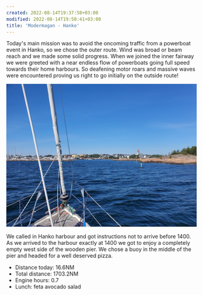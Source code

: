 ```yaml
---
created: 2022-08-14T19:37:58+03:00
modified: 2022-08-14T19:50:41+03:00
title: 'Modermagan - Hanko'
---
```


Today's main mission was to avoid the oncoming traffic from a powerboat event in Hanko, so we chose the outer route. Wind was broad or beam reach and we made some solid progress. When we joined the inner fairway we were greeted with a near endless flow of powerboats going full speed towards their home harbours. So deafening motor roars and massive waves were encountered proving us right to go initially on the outside route!

![Image](../2022/4fe128eddc6f96d1e65014070f749e5c.jpg) 

We called in Hanko harbour and got instructions not to arrive before 1400. As we arrived to the harbour exactly at 1400 we got to enjoy a completely empty west side of the wooden pier. We chose a buoy in the middle of the pier and headed for a well deserved pizza.

* Distance today: 16.6NM
* Total distance: 1703.2NM
* Engine hours: 0.7
* Lunch: feta avocado salad
